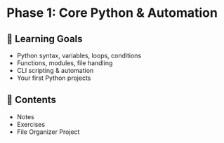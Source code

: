 # Phase 1: Core Python & Automation

## 🧠 Learning Goals

- Python syntax, variables, loops, conditions
- Functions, modules, file handling
- CLI scripting & automation
- Your first Python projects

## 📁 Contents

- Notes
- Exercises
- File Organizer Project
